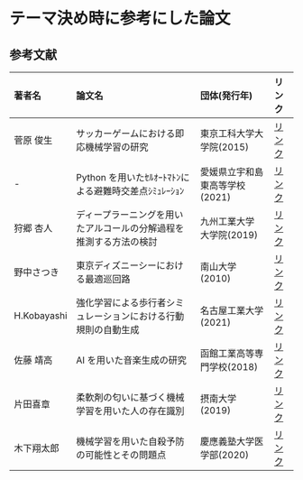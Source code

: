 # テーマ決め時に参考にした論文

## 参考文献

| 著者名      | 論文名                                                             | 団体(発行年)                   | リンク                                                                              |
| :---------- | :----------------------------------------------------------------- | :----------------------------- | :---------------------------------------------------------------------------------- |
| 菅原 俊生   | サッカーゲームにおける即応機械学習の研究                           | 東京工科大学大学院(2015)       | [リンク](https://gamescience.jp/2015/Paper/Sugawara_2015.pdf)                       |
| -           | Python を用いたｾﾙｵｰﾄﾏﾄﾝによる避難時交差点ｼﾐｭﾚｰｼｮﾝ                  | 愛媛県立宇和島東高等学校(2021) | [リンク](https://uwajimahigashi-h.esnet.ed.jp/uploads/r32nen04.pdf)                 |
| 狩郷 杏人   | ディープラーニングを用いたアルコールの分解過程を推測する方法の検討 | 九州工業大学 大学院(2019)      | [リンク](https://www.jstage.jst.go.jp/article/jceeek/2019/0/2019_268/_pdf/-char/ja) |
| 野中さつき  | 東京ディズニーシーにおける最適巡回路                               | 南山大学(2010)                 | [リンク](https://www.st.nanzan-u.ac.jp/info/gr-thesis/2013/10se157.pdf)             |
| H.Kobayashi | 強化学習による歩行者シミュレーションにおける行動規則の自動生成     | 名古屋工業大学(2021)           | [リンク](https://www.sice.or.jp/org/i-sys/is48/paper/SICE-IS_2021_paper_38.pdf)     |
| 佐藤 靖高   | AI を用いた音楽生成の研究                                          | 函館工業高等専門学校(2018)     | [リンク](https://www.hakodate-ct.ac.jp/~tokai/thesis/2018/2.pdf)                    |
| 片田喜章    | 柔軟剤の匂いに基づく機械学習を用いた人の存在識別                   | 摂南大学(2019)                 | [リンク](https://www.setsunan.ac.jp/~katada/papers/ssi19.pdf)                       |
| 木下翔太郎  | 機械学習を用いた自殺予防の可能性とその問題点                       | 慶應義塾大学医学部(2020)       | [リンク](https://www.jstage.jst.go.jp/article/jsbpjjpp/31/3/31_141/_pdf)            |
